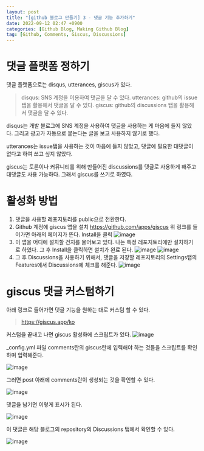```yaml
---
layout: post
title: "[github 블로그 만들기] 3 - 댓글 기능 추가하기"
date: 2022-09-12 02:47 +0900
categories: [Github Blog, Making Github Blog]
tag: [Github, Comments, Giscus, Discussions]
---
```

# 댓글 플랫폼 정하기

댓글 플랫폼으로는 disqus, utterances, giscus가 있다.

> disqus: SNS 계정을 이용하여 댓글을 달 수 있다.
> utterances: github의 issue 탭을 활용해서 댓글을 달 수 있다.
> giscus: github의 discussions 탭을 활용해서 댓글을 달 수 있다.

disqus는 개발 블로그에 SNS 계정을 사용하여 댓글을 사용하는 게 마음에 들지 않았다.
그리고 광고가 자동으로 붙는다는 글을 보고 사용하지 않기로 했다.

utterances는 issue탭을 사용하는 것이 마음에 들지 않았고, 댓글에 필요한 대댓글이 없다고 하여 쓰고 싶지 않았다.

giscus는 토론이나 커뮤니티를 위해 만들어진 discussions를 댓글로 사용하게 해주고 대댓글도 사용 가능하다. 그래서 giscus를 쓰기로 하였다.

# 활성화 방법

1. 댓글을 사용할 레포지토리를 public으로 전환한다.
2. Github 계정에 giscus 앱을 설치
  https://github.com/apps/giscus
  위 링크를 들어가면 아래의 페이지가 뜬다.
  Install을 클릭
  ![image](https://user-images.githubusercontent.com/53047744/188343992-7695289c-7ab8-4310-a99f-de76861eb3fe.png)
3. 이 앱을 어디에 설치할 건지를 물어보고 있다.
  나는 특정 레포지토리에만 설치하기로 하였다.
  그 후 Install을 클릭하면 설치가 완료 된다.
  ![image](https://user-images.githubusercontent.com/53047744/188344250-eef96705-ca7b-42a3-9b89-76b6c0ecb26e.png)
  ![image](https://user-images.githubusercontent.com/53047744/188344455-301cb78e-cb86-4692-874b-ac6d5315d1f9.png)
4. 그 후 Discussions을 사용하기 위해서, 댓글을 저장할 레포지토리의 Settings탭의 Features에서 Discussions에 체크를 해준다.
  ![image](https://user-images.githubusercontent.com/53047744/188344821-3ac116a2-823e-4b33-8a9d-6018649395e9.png)

# giscus 댓글 커스텀하기
아래 링크로 들어가면 댓글 기능을 원하는 대로 커스텀 할 수 있다.
> https://giscus.app/ko

커스텀을 끝내고 나면 giscus 활성화에 스크립트가 있다.
![image](https://user-images.githubusercontent.com/53047744/189541513-437d79df-c7cf-4ff1-9334-50f26a26aa1c.png)

_config.yml 파일 comments란의 giscus란에 입력해야 하는 것들을 스크립트를 확인하며 입력해준다.

![image](https://user-images.githubusercontent.com/53047744/188346600-7dd1bde2-316f-445e-b0cc-137987e7af9b.png)

그러면 post 아래에 comments란이 생성되는 것을 확인할 수 있다.

![image](https://user-images.githubusercontent.com/53047744/189540789-47401a88-fbcb-403f-8cf9-c180fe39bf66.png)

댓글을 남기면 이렇게 표시가 된다.

![image](https://user-images.githubusercontent.com/53047744/189540877-e70bdb6d-1de4-48c5-a990-84f595d0d059.png)

이 댓글은 해당 블로그의 repository의 Discussions 탭에서 확인할 수 있다.

![image](https://user-images.githubusercontent.com/53047744/189540952-3ce6cf7d-069e-4580-a5a5-222559bf25ef.png)
